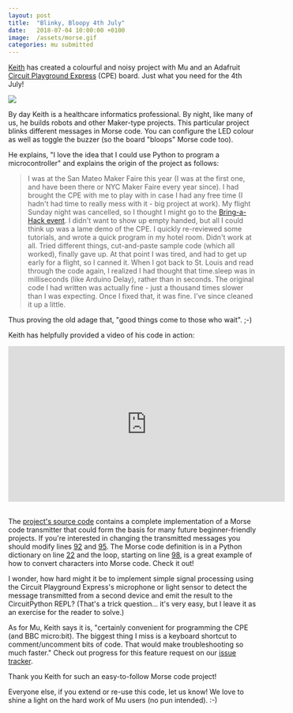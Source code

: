 ```yaml
---
layout: post
title:  "Blinky, Bloopy 4th July"
date:   2018-07-04 10:00:00 +0100
image:  /assets/morse.gif
categories: mu submitted
---
```


[Keith](https://github.com/KFW) has created a colourful and noisy project with
Mu and an Adafruit
[Circuit Playground Express](https://www.adafruit.com/product/3333) (CPE)
board. Just what you need for the 4th July!

<img src="/assets/morse.gif"/>

By day Keith is a healthcare informatics professional. By night, like many
of us, he builds robots and other Maker-type projects. This particular project
blinks different messages in Morse code. You can configure the LED colour as
well as toggle the buzzer (so the board "bloops" Morse code too).

He explains, "I love the idea that I could use Python to program a
microcontroller" and explains the origin of the project as follows:

> I was at the San Mateo Maker Faire this year (I was at the first one, and
> have been there or NYC Maker Faire every year since). I had brought the CPE
> with me to play with in case I had any free time (I hadn't had time to really
> mess with it - big project at work). My flight Sunday night was cancelled, so
> I thought I might go to the [Bring-a-Hack event](http://blog.oshpark.com/2018/04/13/bring-a-hack/).
> I didn't want to show up empty handed, but all I could think up was a lame
> demo of the CPE. I quickly re-reviewed some tutorials, and wrote a quick
> program in my hotel room. Didn't work at all. Tried different things,
> cut-and-paste sample code (which all worked), finally gave up. At that point
> I was tired, and had to get up early for a flight, so I canned it. When I got
> back to St. Louis and read through the code again, I realized I had thought
> that time.sleep was in milliseconds (like Arduino Delay), rather than in
> seconds. The original code I had written was actually fine - just a thousand
> times slower than I was expecting. Once I fixed that, it was fine. I've
> since cleaned it up a little.

Thus proving the old adage that, "good things come to those who wait". ;-)

Keith has helpfully provided a video of his code in action:

<div class="video-container">
<iframe width="560" height="315" src="https://www.youtube-nocookie.com/embed/EHyXZPKgJ-s?rel=0" frameborder="0" allow="autoplay; encrypted-media" allowfullscreen></iframe>
</div><br/>


The [project's source code](https://github.com/KFW/LAME) contains a complete
implementation of a Morse code transmitter that could form the basis for many
future beginner-friendly projects. If you're interested in
changing the transmitted messages you should modify lines
[92](https://github.com/KFW/LAME/blob/master/code.py#L92) and
[95](https://github.com/KFW/LAME/blob/master/code.py#L95). The Morse code
definition is in a Python dictionary on line [22](https://github.com/KFW/LAME/blob/master/code.py#L22)
and the loop, starting on line [98](https://github.com/KFW/LAME/blob/master/code.py#L98),
is a great example of how to convert characters into Morse code. Check it out!

I wonder, how hard might it be to implement simple signal processing
using the Circuit Playground Express's microphone or light sensor to detect the
message transmitted from a second device and emit the result to the
CircuitPython REPL? (That's a trick question... it's very easy, but I leave it
as an exercise for the reader to solve.)

As for Mu, Keith says it is, "certainly convenient for programming the CPE (and
BBC micro:bit). The biggest thing I miss is a keyboard shortcut to
comment/uncomment bits of code. That would make troubleshooting so much
faster." Check out progress for this feature request on our
[issue tracker](https://github.com/mu-editor/mu/issues/516).

Thank you Keith for such an easy-to-follow Morse code project!

Everyone else, if you extend or re-use this code, let us know! We love to shine
a light on the hard work of Mu users (no pun intended). :-)
